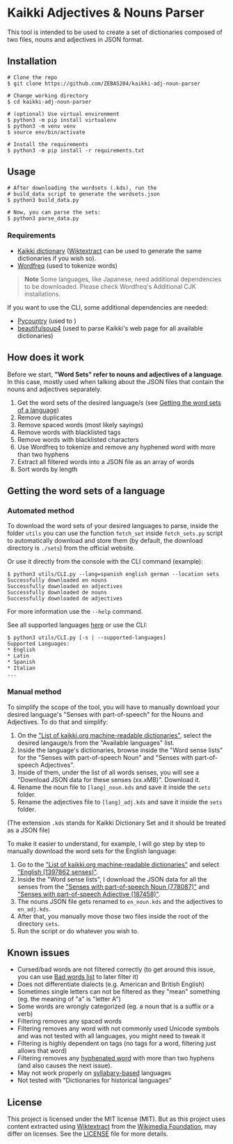 # Kaikki Adjectives & Nouns Parser

This tool is intended to be used to create a set of dictionaries composed of two files, nouns and adjectives in JSON format.

## Installation

```console
# Clone the repo
$ git clone https://github.com/ZEBAS204/kaikki-adj-noun-parser

# Change working directory
$ cd kaikki-adj-noun-parser

# (optional) Use virtual environment
$ python3 -m pip install virtualenv
$ python3 -m venv venv
$ source env/bin/activate

# Install the requirements
$ python3 -m pip install -r requirements.txt
```

## Usage

```console
# After downloading the wordsets (.kds), run the
# build_data script to generate the wordsets.json
$ python3 build_data.py

# Now, you can parse the sets:
$ python3 parse_data.py
```

### Requirements

- [Kaikki dictionary](https://kaikki.org/dictionary/) ([Wiktextract](https://github.com/tatuylonen/wiktextract) can be used to generate the same dictionaries if you wish so).
- [Wordfreq](https://github.com/rspeer/wordfreq/) (used to tokenize words)

> **Note**
> Some languages, like Japanese, need additional dependencies to be downloaded. Please check Wordfreq's Additional CJK installations.

If you want to use the CLI, some additional dependencies are needed:

- [Pycountry](https://github.com/flyingcircusio/pycountry) (used to )
- [beautifulsoup4](https://pypi.org/project/beautifulsoup4/) (used to parse Kaikki's web page for all available dictionaries)

## How does it work

Before we start, **"Word Sets" refer to nouns and adjectives of a language**.
In this case, mostly used when talking about the JSON files that contain the nouns and adjectives separately.

1. Get the word sets of the desired language/s (see [Getting the word sets of a language](#getting-the-word-sets-of-a-language))
2. Remove duplicates
3. Remove spaced words (most likely sayings)
4. Remove words with blacklisted tags
5. Remove words with blacklisted characters
6. Use Wordfreq to tokenize and remove any hyphened word with more than two hyphens
7. Extract all filtered words into a JSON file as an array of words
8. Sort words by length

## Getting the word sets of a language

### Automated method

To download the word sets of your desired languages to parse, inside the folder `utils` you can use the function `fetch_set` inside `fetch_sets.py` script to automatically download and store them (by default, the download directory is `./sets`) from the official website.

Or use it directly from the console with the CLI command (example):

```console
$ python3 utils/CLI.py --lang=spanish english german --location sets
Successfully downloaded en nouns
Successfully downloaded en adjectives
Successfully downloaded de nouns
Successfully downloaded de adjectives
```

For more information use the `--help` command.

See all supported languages [here](https://kaikki.org/dictionary) or use the CLI:

```console
$ python3 utils/CLI.py [-s | --supported-languages]
Supported Languages:
* English
* Latin
* Spanish
* Italian
...
```

### Manual method

To simplify the scope of the tool, you will have to manually download your desired language's "Senses with part-of-speech" for the Nouns and Adjectives. To do that and simplify:

1. On the ["List of kaikki.org machine-readable dictionaries"](https://kaikki.org/dictionary/), select the desired langauge/s from the "Available languages" list.
2. Inside the language's dictionaries, browse inside the "Word sense lists" for the "Senses with part-of-speech Noun" and "Senses with part-of-speech Adjectives".
3. Inside of them, under the list of all words senses, you will see a "Download JSON data for these senses (xx.xMB)". Download it.
4. Rename the noun file to `[lang]_noun.kds` and save it inside the `sets` folder.
5. Rename the adjectives file to `[lang]_adj.kds` and save it inside the `sets` folder.

(The extension `.kds` stands for Kaikki Dictionary Set and it should be treated as a JSON file)

To make it easier to understand, for example, I will go step by step to manually download the word sets for the English language:

1. Go to the ["List of kaikki.org machine-readable dictionaries"](https://kaikki.org/dictionary/) and select ["English (1397862 senses)"](https://kaikki.org/dictionary/English/index.html).
2. Inside the "Word sense lists", I download the JSON data for all the senses from the ["Senses with part-of-speech Noun (778087)"](https://kaikki.org/dictionary/English/pos-noun.html) and ["Senses with part-of-speech Adjective (187458)"](https://kaikki.org/dictionary/English/pos-adj.html).
3. The nouns JSON file gets renamed to `en_noun.kds` and the adjectives to `en_adj.kds`.
4. After that, you manually move those two files inside the root of the directory `sets`.
5. Run the script or do whatever you wish to.

## Known issues

- Cursed/bad words are not filtered correctly
  (to get around this issue, you can use [Bad words list](https://github.com/hughsie/badwords) to later filter it)
- Does not differentiate dialects (e.g. American and British English)
- Sometimes single letters can not be filtered as they "mean" something (eg. the meaning of "a" is "letter A")
- Some words are wrongly categorized (eg. a noun that is a suffix or a verb)
- Filtering removes any spaced words
- Filtering removes any word with not commonly used Unicode symbols and was not tested with all languages, you might need to tweak it
- Filtering is highly dependent on tags (no tags for a word, filtering just allows that word)
- Filtering removes any [hyphenated word](https://en.wikipedia.org/wiki/Syllabification) with more than two hyphens (and also causes the next issue).
- May not work properly on [syllabary-based](https://en.wikipedia.org/wiki/Syllabary) languages
- Not tested with "Dictionaries for historical languages"

## License

This project is licensed under the MIT license (MIT). But as this project uses content extracted using [Wiktextract](https://github.com/tatuylonen/wiktextract) from the [Wikimedia Foundation](https://www.wikimedia.org), may differ on licenses. See the [LICENSE](/LICENSE) file for more details.
